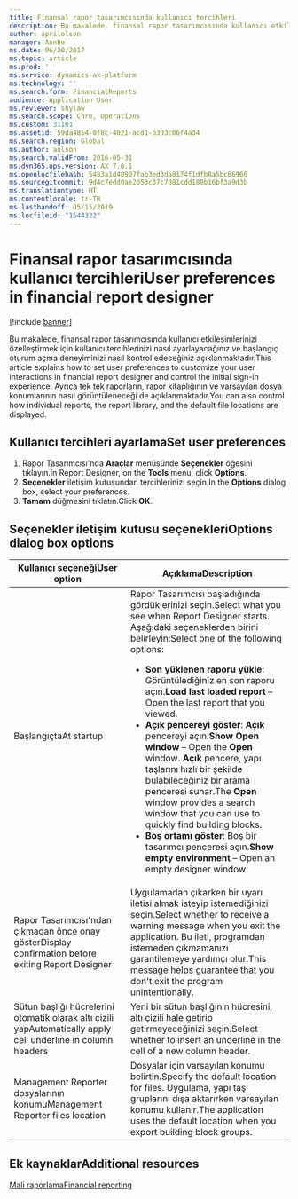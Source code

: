 ```yaml
---
title: Finansal rapor tasarımcısında kullanıcı tercihleri
description: Bu makalede, finansal rapor tasarımcısında kullanıcı etkileşimlerinizi özelleştirmek için kullanıcı tercihlerinizi nasıl ayarlayacağınız ve başlangıç oturum açma deneyiminizi nasıl kontrol edeceğiniz açıklanmaktadır. Ayrıca tek tek raporların, rapor kitaplığının ve varsayılan dosya konumlarının nasıl görüntüleneceği de açıklanmaktadır.
author: aprilolson
manager: AnnBe
ms.date: 06/20/2017
ms.topic: article
ms.prod: ''
ms.service: dynamics-ax-platform
ms.technology: ''
ms.search.form: FinancialReports
audience: Application User
ms.reviewer: shylaw
ms.search.scope: Core, Operations
ms.custom: 31161
ms.assetid: 59da4854-0f8c-4021-acd1-b303c06f4a34
ms.search.region: Global
ms.author: aolson
ms.search.validFrom: 2016-05-31
ms.dyn365.ops.version: AX 7.0.1
ms.openlocfilehash: 5483a1d40907fab3ed3da8174f1dfb8a5bc86960
ms.sourcegitcommit: 9d4c7edd0ae2053c37c7d81cdd180b16bf3a9d3b
ms.translationtype: HT
ms.contentlocale: tr-TR
ms.lasthandoff: 05/15/2019
ms.locfileid: "1544322"
---
```

# <a name="user-preferences-in-financial-report-designer"></a><span data-ttu-id="721b1-104">Finansal rapor tasarımcısında kullanıcı tercihleri</span><span class="sxs-lookup"><span data-stu-id="721b1-104">User preferences in financial report designer</span></span>

[!include [banner](../includes/banner.md)]

<span data-ttu-id="721b1-105">Bu makalede, finansal rapor tasarımcısında kullanıcı etkileşimlerinizi özelleştirmek için kullanıcı tercihlerinizi nasıl ayarlayacağınız ve başlangıç oturum açma deneyiminizi nasıl kontrol edeceğiniz açıklanmaktadır.</span><span class="sxs-lookup"><span data-stu-id="721b1-105">This article explains how to set user preferences to customize your user interactions in financial report designer and control the initial sign-in experience.</span></span> <span data-ttu-id="721b1-106">Ayrıca tek tek raporların, rapor kitaplığının ve varsayılan dosya konumlarının nasıl görüntüleneceği de açıklanmaktadır.</span><span class="sxs-lookup"><span data-stu-id="721b1-106">You can also control how individual reports, the report library, and the default file locations are displayed.</span></span>

## <a name="set-user-preferences"></a><span data-ttu-id="721b1-107">Kullanıcı tercihleri ayarlama</span><span class="sxs-lookup"><span data-stu-id="721b1-107">Set user preferences</span></span>

1. <span data-ttu-id="721b1-108">Rapor Tasarımcısı'nda **Araçlar** menüsünde **Seçenekler** öğesini tıklayın.</span><span class="sxs-lookup"><span data-stu-id="721b1-108">In Report Designer, on the **Tools** menu, click **Options**.</span></span>
2. <span data-ttu-id="721b1-109">**Seçenekler** iletişim kutusundan tercihlerinizi seçin.</span><span class="sxs-lookup"><span data-stu-id="721b1-109">In the **Options** dialog box, select your preferences.</span></span>
3. <span data-ttu-id="721b1-110">**Tamam** düğmesini tıklatın.</span><span class="sxs-lookup"><span data-stu-id="721b1-110">Click **OK**.</span></span>

## <a name="options-dialog-box-options"></a><span data-ttu-id="721b1-111">Seçenekler iletişim kutusu seçenekleri</span><span class="sxs-lookup"><span data-stu-id="721b1-111">Options dialog box options</span></span>
<table>
<thead>
<tr>
<th><span data-ttu-id="721b1-112">Kullanıcı seçeneği</span><span class="sxs-lookup"><span data-stu-id="721b1-112">User option</span></span></th>
<th><span data-ttu-id="721b1-113">Açıklama</span><span class="sxs-lookup"><span data-stu-id="721b1-113">Description</span></span></th>
</tr>
</thead>
<tbody>
<tr>
<td><span data-ttu-id="721b1-114">Başlangıçta</span><span class="sxs-lookup"><span data-stu-id="721b1-114">At startup</span></span></td>
<td><span data-ttu-id="721b1-115">Rapor Tasarımcısı başladığında gördüklerinizi seçin.</span><span class="sxs-lookup"><span data-stu-id="721b1-115">Select what you see when Report Designer starts.</span></span> <span data-ttu-id="721b1-116">Aşağıdaki seçeneklerden birini belirleyin:</span><span class="sxs-lookup"><span data-stu-id="721b1-116">Select one of the following options:</span></span>
<ul>
<li><span data-ttu-id="721b1-117"><strong>Son yüklenen raporu yükle</strong>: Görüntülediğiniz en son raporu açın.</span><span class="sxs-lookup"><span data-stu-id="721b1-117"><strong>Load last loaded report</strong> – Open the last report that you viewed.</span></span></li>
<li><span data-ttu-id="721b1-118"><strong>Açık pencereyi göster</strong>: <strong>Açık</strong> pencereyi açın.</span><span class="sxs-lookup"><span data-stu-id="721b1-118"><strong>Show Open window</strong> – Open the <strong>Open</strong> window.</span></span> <span data-ttu-id="721b1-119"><strong>Açık</strong> pencere, yapı taşlarını hızlı bir şekilde bulabileceğiniz bir arama penceresi sunar.</span><span class="sxs-lookup"><span data-stu-id="721b1-119">The <strong>Open</strong> window provides a search window that you can use to quickly find building blocks.</span></span></li>
<li><span data-ttu-id="721b1-120"><strong>Boş ortamı göster</strong>: Boş bir tasarımcı penceresi açın.</span><span class="sxs-lookup"><span data-stu-id="721b1-120"><strong>Show empty environment</strong> – Open an empty designer window.</span></span></li>
</ul></td>
</tr>
<tr>
<td><span data-ttu-id="721b1-121">Rapor Tasarımcısı'ndan çıkmadan önce onay göster</span><span class="sxs-lookup"><span data-stu-id="721b1-121">Display confirmation before exiting Report Designer</span></span></td>
<td><span data-ttu-id="721b1-122">Uygulamadan çıkarken bir uyarı iletisi almak isteyip istemediğinizi seçin.</span><span class="sxs-lookup"><span data-stu-id="721b1-122">Select whether to receive a warning message when you exit the application.</span></span> <span data-ttu-id="721b1-123">Bu ileti, programdan istemeden çıkmamanızı garantilemeye yardımcı olur.</span><span class="sxs-lookup"><span data-stu-id="721b1-123">This message helps guarantee that you don't exit the program unintentionally.</span></span></td>
</tr>
<tr>
<td><span data-ttu-id="721b1-124">Sütun başlığı hücrelerini otomatik olarak altı çizili yap</span><span class="sxs-lookup"><span data-stu-id="721b1-124">Automatically apply cell underline in column headers</span></span></td>
<td><span data-ttu-id="721b1-125">Yeni bir sütun başlığının hücresini, altı çizili hale getirip getirmeyeceğinizi seçin.</span><span class="sxs-lookup"><span data-stu-id="721b1-125">Select whether to insert an underline in the cell of a new column header.</span></span></td>
</tr>
<tr>
<td><span data-ttu-id="721b1-126">Management Reporter dosyalarının konumu</span><span class="sxs-lookup"><span data-stu-id="721b1-126">Management Reporter files location</span></span></td>
<td><span data-ttu-id="721b1-127">Dosyalar için varsayılan konumu belirtin.</span><span class="sxs-lookup"><span data-stu-id="721b1-127">Specify the default location for files.</span></span> <span data-ttu-id="721b1-128">Uygulama, yapı taşı gruplarını dışa aktarırken varsayılan konumu kullanır.</span><span class="sxs-lookup"><span data-stu-id="721b1-128">The application uses the default location when you export building block groups.</span></span></td>
</tr>
</tbody>
</table>

## <a name="additional-resources"></a><span data-ttu-id="721b1-129">Ek kaynaklar</span><span class="sxs-lookup"><span data-stu-id="721b1-129">Additional resources</span></span>

[<span data-ttu-id="721b1-130">Mali raporlama</span><span class="sxs-lookup"><span data-stu-id="721b1-130">Financial reporting</span></span>](financial-reporting-intro.md)

